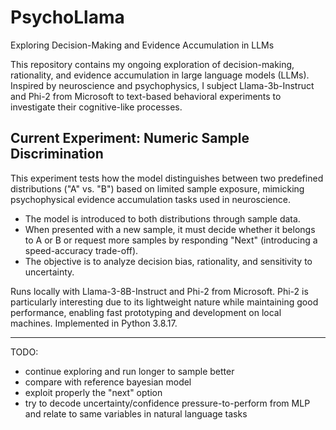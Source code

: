 # PsychoLlama
Exploring Decision-Making and Evidence Accumulation in LLMs

This repository contains my ongoing exploration of decision-making, rationality, and evidence accumulation in large language models (LLMs). Inspired by neuroscience and psychophysics, I subject Llama-3b-Instruct and Phi-2 from Microsoft to text-based behavioral experiments to investigate their cognitive-like processes.

## Current Experiment: Numeric Sample Discrimination
This experiment tests how the model distinguishes between two predefined distributions ("A" vs. "B") based on limited sample exposure, mimicking psychophysical evidence accumulation tasks used in neuroscience.

- The model is introduced to both distributions through sample data.
- When presented with a new sample, it must decide whether it belongs to A or B or request more samples by responding "Next" (introducing a speed-accuracy trade-off).
- The objective is to analyze decision bias, rationality, and sensitivity to uncertainty.

Runs locally with Llama-3-8B-Instruct and Phi-2 from Microsoft. Phi-2 is particularly interesting due to its lightweight nature while maintaining good performance, enabling fast prototyping and development on local machines. Implemented in Python 3.8.17.

--------------------------------------------------------------------------------------------

TODO:
- continue exploring and run longer to sample better
- compare with reference bayesian model
- exploit properly the "next" option
- try to decode uncertainty/confidence pressure-to-perform from MLP and relate to same variables in natural language tasks